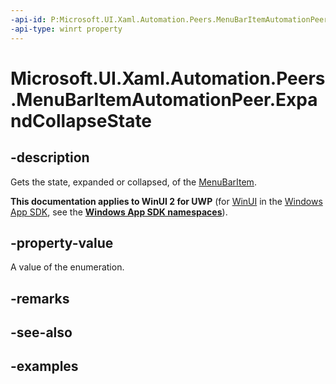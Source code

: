```yaml
---
-api-id: P:Microsoft.UI.Xaml.Automation.Peers.MenuBarItemAutomationPeer.ExpandCollapseState
-api-type: winrt property
---
```

<!-- Property syntax.
public ExpandCollapseState ExpandCollapseState { get; }
-->

# Microsoft.UI.Xaml.Automation.Peers.MenuBarItemAutomationPeer.ExpandCollapseState



## -description

Gets the state, expanded or collapsed, of the [MenuBarItem](../microsoft.ui.xaml.controls/menubaritem.md).



**This documentation applies to WinUI 2 for UWP** (for [WinUI](/windows/apps/winui/winui3/) in the [Windows App SDK](/windows/apps/windows-app-sdk/), see the **[Windows App SDK namespaces](/windows/windows-app-sdk/api/winrt/)**).

## -property-value

A value of the enumeration.



## -remarks



## -see-also



## -examples




